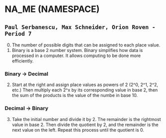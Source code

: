# NA_ME (NAMESPACE)
## `Paul Serbanescu, Max Schneider, Orion Roven - Period 7`
0. The number of possible digits that can be assigned to each place value.
1. Binary is a base 2 number system. Binary simplifies how data is processed in a computer. It allows computing to be done more efficiently.
### Binary -> Decimal
2. Start at the right and assign place values as powers of 2 (2^0, 2^1, 2^2, etc.) Then multiply each 2^x by its corresponding value in base 2, then the sum of the products is the value of the numbe in base 10.
### Decimal -> Binary
3. Take the initial number and divide it by 2. The remainder is the rightmost value in base 2. Then divide the quotient by 2, and the remainder is the next value on the left. Repeat this process until the quotient is 0.
